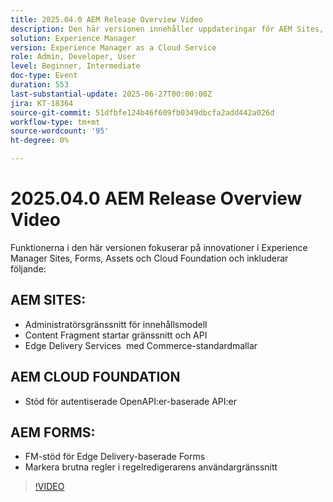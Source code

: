 ```yaml
---
title: 2025.04.0 AEM Release Overview Video
description: Den här versionen innehåller uppdateringar för AEM Sites, Forms, Assets och Cloud Foundation, inklusive nya användargränssnitt, stöd för Edge Delivery och OpenAPI-autentisering.
solution: Experience Manager
version: Experience Manager as a Cloud Service
role: Admin, Developer, User
level: Beginner, Intermediate
doc-type: Event
duration: 553
last-substantial-update: 2025-06-27T00:00:00Z
jira: KT-18364
source-git-commit: 51dfbfe124b46f609fb0349dbcfa2add442a026d
workflow-type: tm+mt
source-wordcount: '95'
ht-degree: 0%

---
```



# 2025.04.0 AEM Release Overview Video

Funktionerna i den här versionen fokuserar på innovationer i Experience Manager Sites, Forms, Assets och Cloud Foundation och inkluderar följande:

## AEM SITES:

* Administratörsgränssnitt för innehållsmodell
* Content Fragment startar gränssnitt och API
* Edge Delivery Services &#x200B; med Commerce-standardmallar

## AEM CLOUD FOUNDATION

* Stöd för autentiserade OpenAPI:er-baserade API:er

## AEM FORMS:

* FM-stöd för Edge Delivery-baserade Forms
* Markera brutna regler i regelredigerarens användargränssnitt

>[!VIDEO](https://video.tv.adobe.com/v/3463991/?learn=on&enablevpops)
